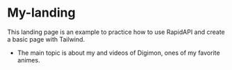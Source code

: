 # My-landing
This landing page is an example to practice how to use RapidAPI and create a basic page with Tailwind.
- The main topic is about my and videos of Digimon, ones of my favorite animes.
